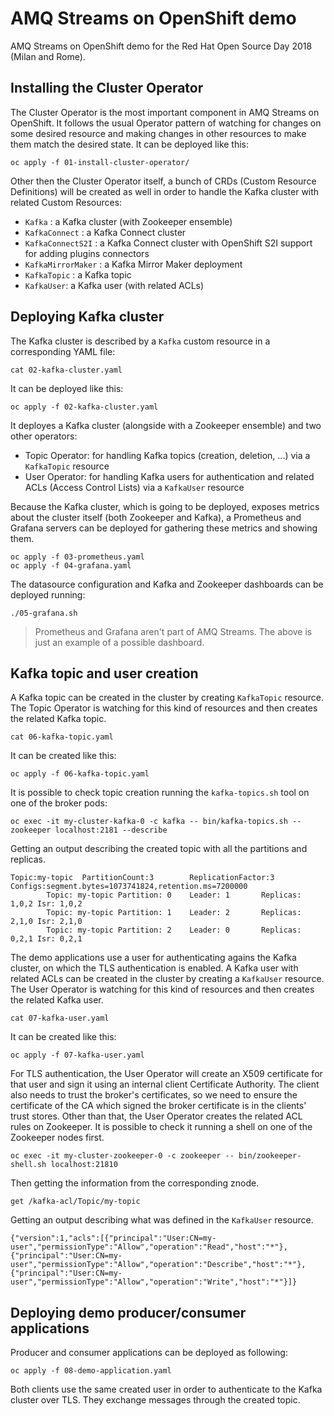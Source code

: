 # AMQ Streams on OpenShift demo

AMQ Streams on OpenShift demo for the Red Hat Open Source Day 2018 (Milan and Rome).

## Installing the Cluster Operator

The Cluster Operator is the most important component in AMQ Streams on OpenShift.
It follows the usual Operator pattern of watching for changes on some desired resource and making changes in other resources to make them match the desired state.
It can be deployed like this:

    oc apply -f 01-install-cluster-operator/

Other then the Cluster Operator itself, a bunch of CRDs (Custom Resource Definitions) will be created as well in order to handle the Kafka cluster with related Custom Resources:

* `Kafka` : a Kafka cluster (with Zookeeper ensemble)
* `KafkaConnect` : a Kafka Connect cluster
* `KafkaConnectS2I` : a Kafka Connect cluster with OpenShift S2I support for adding plugins connectors
* `KafkaMirrorMaker` : a Kafka Mirror Maker deployment
* `KafkaTopic` : a Kafka topic
* `KafkaUser`: a Kafka user (with related ACLs)

## Deploying Kafka cluster

The Kafka cluster is described by a `Kafka` custom resource in a corresponding YAML file:

    cat 02-kafka-cluster.yaml

It can be deployed like this:

    oc apply -f 02-kafka-cluster.yaml

It deployes a Kafka cluster (alongside with a Zookeeper ensemble) and two other operators:

* Topic Operator: for handling Kafka topics (creation, deletion, ...) via a `KafkaTopic` resource
* User Operator: for handling Kafka users for authentication and related ACLs (Access Control Lists) via a `KafkaUser` resource

Because the Kafka cluster, which is going to be deployed, exposes metrics about the cluster itself (both Zookeeper and Kafka), a Prometheus and Grafana servers can be deployed for gathering these metrics and showing them.

    oc apply -f 03-prometheus.yaml
    oc apply -f 04-grafana.yaml

The datasource configuration and Kafka and Zookeeper dashboards can be deployed running:

    ./05-grafana.sh

> Prometheus and Grafana aren't part of AMQ Streams. The above is just an example of a possible dashboard.

## Kafka topic and user creation

A Kafka topic can be created in the cluster by creating `KafkaTopic` resource.
The Topic Operator is watching for this kind of resources and then creates the related Kafka topic.

    cat 06-kafka-topic.yaml

It can be created like this: 

    oc apply -f 06-kafka-topic.yaml

It is possible to check topic creation running the `kafka-topics.sh` tool on one of the broker pods:

    oc exec -it my-cluster-kafka-0 -c kafka -- bin/kafka-topics.sh --zookeeper localhost:2181 --describe

Getting an output describing the created topic with all the partitions and replicas.

```
Topic:my-topic  PartitionCount:3        ReplicationFactor:3     Configs:segment.bytes=1073741824,retention.ms=7200000
        Topic: my-topic Partition: 0    Leader: 1       Replicas: 1,0,2 Isr: 1,0,2
        Topic: my-topic Partition: 1    Leader: 2       Replicas: 2,1,0 Isr: 2,1,0
        Topic: my-topic Partition: 2    Leader: 0       Replicas: 0,2,1 Isr: 0,2,1
```

The demo applications use a user for authenticating agains the Kafka cluster, on which the TLS authentication is enabled.
A Kafka user with related ACLs can be created in the cluster by creating a `KafkaUser` resource.
The User Operator is watching for this kind of resources and then creates the related Kafka user.

    cat 07-kafka-user.yaml

It can be created like this:

    oc apply -f 07-kafka-user.yaml

For TLS authentication, the User Operator will create an X509 certificate for that user and sign it using an internal client Certificate Authority. The client also needs to trust the broker's certificates, so we need to ensure the certificate of the CA which signed the broker certificate is in the clients' trust stores.
Other than that, the User Operator creates the related ACL rules on Zookeeper.
It is possible to check it running a shell on one of the Zookeeper nodes first.

    oc exec -it my-cluster-zookeeper-0 -c zookeeper -- bin/zookeeper-shell.sh localhost:21810

Then getting the information from the corresponding znode.

    get /kafka-acl/Topic/my-topic

Getting an output describing what was defined in the `KafkaUser` resource.

```
{"version":1,"acls":[{"principal":"User:CN=my-user","permissionType":"Allow","operation":"Read","host":"*"},{"principal":"User:CN=my-user","permissionType":"Allow","operation":"Describe","host":"*"},{"principal":"User:CN=my-user","permissionType":"Allow","operation":"Write","host":"*"}]}
```

## Deploying demo producer/consumer applications

Producer and consumer applications can be deployed as following:

    oc apply -f 08-demo-application.yaml

Both clients use the same created user in order to authenticate to the Kafka cluster over TLS.
They exchange messages through the created topic.